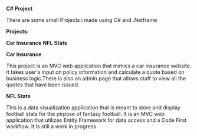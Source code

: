 
**C# Project**



There are some small Projects i made using C# and .Netframe

**Projects:** 

**Car Insurance**
**NFL Stats**

**Car Insurance**

This project is an MVC web application that mimics a car insurance website. It takes user's input on policy information and calculate a quote based on business logic.There is also an admin page that allows staff to view all the quotes that have been issued.

**NFL Stats**

This is a data visualization application that is meant to store and display football stats for the pirpose of fantasy football. It is an MVC web application that utilizes Entity Framework for data access and a Code First workflow. It is still 
a work in progress 
 

